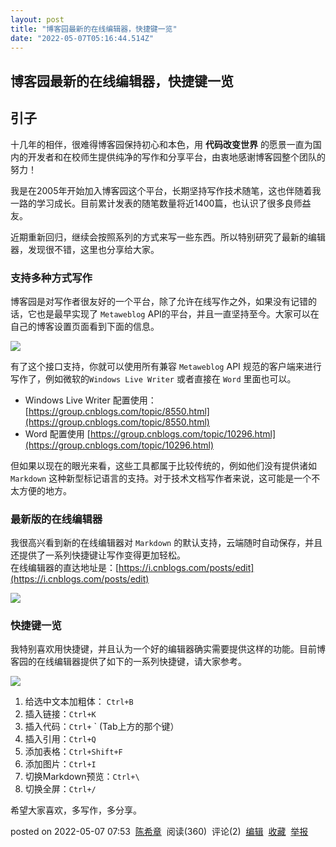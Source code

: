 ```yaml
---
layout: post
title: "博客园最新的在线编辑器，快捷键一览"
date: "2022-05-07T05:16:44.514Z"
---
```

博客园最新的在线编辑器，快捷键一览
-----------------

引子
--

十几年的相伴，很难得博客园保持初心和本色，用 **代码改变世界** 的愿景一直为国内的开发者和在校师生提供纯净的写作和分享平台，由衷地感谢博客园整个团队的努力！

我是在2005年开始加入博客园这个平台，长期坚持写作技术随笔，这也伴随着我一路的学习成长。目前累计发表的随笔数量将近1400篇，也认识了很多良师益友。

近期重新回归，继续会按照系列的方式来写一些东西。所以特别研究了最新的编辑器，发现很不错，这里也分享给大家。

### 支持多种方式写作

博客园是对写作者很友好的一个平台，除了允许在线写作之外，如果没有记错的话，它也是最早实现了 `Metaweblog` API的平台，并且一直坚持至今。大家可以在自己的博客设置页面看到下面的信息。

![](https://img2022.cnblogs.com/blog/9072/202205/9072-20220507073704824-1561078462.png)

有了这个接口支持，你就可以使用所有兼容 `Metaweblog` API 规范的客户端来进行写作了，例如微软的`Windows Live Writer` 或者直接在 `Word` 里面也可以。

*   Windows Live Writer 配置使用： [https://group.cnblogs.com/topic/8550.html](https://group.cnblogs.com/topic/8550.html)
*   Word 配置使用 [https://group.cnblogs.com/topic/10296.html](https://group.cnblogs.com/topic/10296.html)

但如果以现在的眼光来看，这些工具都属于比较传统的，例如他们没有提供诸如 `Markdown` 这种新型标记语言的支持。对于技术文档写作者来说，这可能是一个不太方便的地方。

### 最新版的在线编辑器

我很高兴看到新的在线编辑器对 `Markdown` 的默认支持，云端随时自动保存，并且还提供了一系列快捷键让写作变得更加轻松。  
在线编辑器的直达地址是：[https://i.cnblogs.com/posts/edit](https://i.cnblogs.com/posts/edit)

![](https://img2022.cnblogs.com/blog/9072/202205/9072-20220507074749451-225202291.png)

### 快捷键一览

我特别喜欢用快捷键，并且认为一个好的编辑器确实需要提供这样的功能。目前博客园的在线编辑器提供了如下的一系列快捷键，请大家参考。

![](https://img2022.cnblogs.com/blog/9072/202205/9072-20220507072407738-1673816111.png)

1.  给选中文本加粗体： `Ctrl+B`
2.  插入链接：`Ctrl+K`
3.  插入代码：`Ctrl+` \` (Tab上方的那个键）
4.  插入引用：`Ctrl+Q`
5.  添加表格：`Ctrl+Shift+F`
6.  添加图片：`Ctrl+I`
7.  切换Markdown预览：`Ctrl+\`
8.  切换全屏：`Ctrl+/`

希望大家喜欢，多写作，多分享。

posted on 2022-05-07 07:53  [陈希章](https://www.cnblogs.com/chenxizhang/)  阅读(360)  评论(2)  [编辑](https://i.cnblogs.com/EditPosts.aspx?postid=16240968)  [收藏](javascript:void(0))  [举报](javascript:void(0))